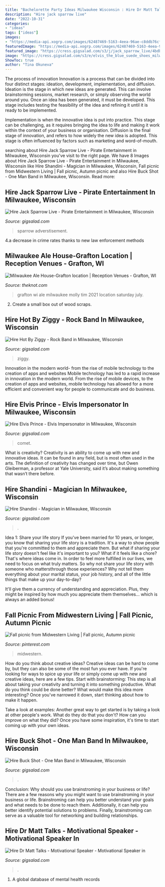 ```yaml
---
title: "Bachelorette Party Ideas Milwaukee Wisconsin : Hire Dr Matt Talks"
description: "Hire jack sparrow live"
date: "2022-10-31"
categories:
- "ideas"
tags: ["ideas"]
images:
- "https://media-api.xogrp.com/images/62487469-5163-4eea-96ae-c8ddb76cfee2"
featuredImage: "https://media-api.xogrp.com/images/62487469-5163-4eea-96ae-c8ddb76cfee2"
featured_image: "https://cress.gigsalad.com/s3/j/jack_sparrow_live/4bdb1b8ce3625.jpg"
image: "https://cress.gigsalad.com/s3/e/elvis_the_blue_suede_shoes_milwaukee/55b592fb01c50.jpg"
ShowToc: true
author: "Tina Okuneva"
---
```



The process of innovation
Innovation is a process that can be divided into four distinct stages: ideation, development, implementation, and diffusion.
Ideation is the stage in which new ideas are generated. This can involve brainstorming sessions, market research, or simply observing the world around you. Once an idea has been generated, it must be developed. This stage includes testing the feasibility of the idea and refining it until it is ready to be implemented.

Implementation is when the innovative idea is put into practice. This stage can be challenging, as it requires bringing the idea to life and making it work within the context of your business or organisation. Diffusion is the final stage of innovation, and refers to how widely the new idea is adopted. This stage is often influenced by factors such as marketing and word-of-mouth.

	

		
searching about Hire Jack Sparrow Live - Pirate Entertainment in Milwaukee, Wisconsin you've visit to the right page. We have 8 Images about Hire Jack Sparrow Live - Pirate Entertainment in Milwaukee, Wisconsin like Hire Shandini - Magician in Milwaukee, Wisconsin, Fall picnic from Midwestern Living | Fall picnic, Autumn picnic and also Hire Buck Shot - One Man Band in Milwaukee, Wisconsin. Read more:
		
    
## Hire Jack Sparrow Live - Pirate Entertainment In Milwaukee, Wisconsin

<img loading=lazy src="https://cress.gigsalad.com/s3/j/jack_sparrow_live/4bdb1b8ce3625.jpg" onerror="this.onerror=null;this.src='https://tse3.mm.bing.net/th?id=OIP.60-L6oQDN0GHBtY5dlqLfwHaHB&amp;pid=15.1';" alt="Hire Jack Sparrow Live - Pirate Entertainment in Milwaukee, Wisconsin">

_Source: gigsalad.com_

>sparrow adverstisement. 

	

4.a decrease in crime rates thanks to new law enforcement methods

    
## Milwaukee Ale House-Grafton Location | Reception Venues - Grafton, WI

<img loading=lazy src="https://media-api.xogrp.com/images/62487469-5163-4eea-96ae-c8ddb76cfee2" onerror="this.onerror=null;this.src='https://tse2.mm.bing.net/th?id=OIP.Crt6bExo8U-rV8OHpbxOVwHaE7&amp;pid=15.1';" alt="Milwaukee Ale House-Grafton location | Reception Venues - Grafton, WI">

_Source: theknot.com_

>grafton wi ale milwaukee molly tim 2021 location saturday july. 

	

2. Create a small box out of wood scraps.

    
## Hire Hot By Ziggy - Rock Band In Milwaukee, Wisconsin

<img loading=lazy src="https://s3.amazonaws.com/gigsalad_media/h/hot_by_ziggy_milwaukee/588911afa9fea.jpg" onerror="this.onerror=null;this.src='https://tse4.mm.bing.net/th?id=OIP.ftyR7_BTkjsxn2wueRQsKQHaE8&amp;pid=15.1';" alt="Hire Hot By Ziggy - Rock Band in Milwaukee, Wisconsin">

_Source: gigsalad.com_

>ziggy. 

	

Innovation in the modern world- from the rise of mobile technology to the creation of apps and websites
Mobile technology has led to a rapid increase in innovation in the modern world. From the rise of mobile devices, to the creation of apps and websites, mobile technology has allowed for a more efficient and convenient way for people to communicate and do business.

    
## Hire Elvis Prince - Elvis Impersonator In Milwaukee, Wisconsin

<img loading=lazy src="https://cress.gigsalad.com/s3/e/elvis_the_blue_suede_shoes_milwaukee/55b592fb01c50.jpg" onerror="this.onerror=null;this.src='https://tse4.mm.bing.net/th?id=OIP.otGduqjVUITq8hoa18F9zAHaLK&amp;pid=15.1';" alt="Hire Elvis Prince - Elvis Impersonator in Milwaukee, Wisconsin">

_Source: gigsalad.com_

>comet. 

	

What is creativity?
Creativity is an ability to come up with new and innovative ideas. It can be found in any field, but is most often used in the arts. The definition of creativity has changed over time, but Owen Gleiberman, a professor at Yale University, said it’s about making something that wasn’t there before.

    
## Hire Shandini - Magician In Milwaukee, Wisconsin

<img loading=lazy src="https://cress.gigsalad.com/s3/s/shandini_milwaukee/5a6c140d122ce_480_sq" onerror="this.onerror=null;this.src='https://tse2.mm.bing.net/th?id=OIP.7q3vIgb2HDBUJi32j4KeFwHaHa&amp;pid=15.1';" alt="Hire Shandini - Magician in Milwaukee, Wisconsin">

_Source: gigsalad.com_

>. 

	

Idea 1: Share your life story
If you've been married for 10 years, or longer, you know that sharing your life story is a tradition. It's a way to show people that you're committed to them and appreciate them. But what if sharing your life story doesn't feel like it's important to you? What if it feels like a chore?
That's where ideas come in. In order to feel more fulfilled in our lives, we need to focus on what truly matters. So why not share your life story with someone who mattersthrough those experiences? Why not tell them everything about your marital status, your job history, and all of the little things that make up your day-to-day?

It'll give them a currency of understanding and appreciation. Plus, they might be inspired by how much you appreciate them themselves... which is always an added bonus!

    
## Fall Picnic From Midwestern Living | Fall Picnic, Autumn Picnic

<img loading=lazy src="https://i.pinimg.com/originals/c9/56/09/c956093a6c6ae5523dc0e507e672a716.jpg" onerror="this.onerror=null;this.src='https://tse2.mm.bing.net/th?id=OIP.1mj8hrM--LCAcubbyQEWagHaJ4&amp;pid=15.1';" alt="Fall picnic from Midwestern Living | Fall picnic, Autumn picnic">

_Source: pinterest.com_

>midwestern. 

	

How do you think about creative ideas?
Creative ideas can be hard to come by, but they can also be some of the most fun you ever have. If you're looking for ways to spice up your life or simply come up with new and creative ideas, here are a few tips. 
Start with brainstorming: This step is all about taking your creativity and turning it into something productive. What do you think could be done better? What would make this idea more interesting? Once you've narrowed it down, start thinking about how to make it happen. 

Take a look at examples: Another great way to get started is by taking a look at other people's work. What do they do that you don't? How can you improve on what they did? Once you have some inspiration, it's time to start coming up with your own ideas.

    
## Hire Buck Shot - One Man Band In Milwaukee, Wisconsin

<img loading=lazy src="https://cress.gigsalad.com/s3/b/buck_shot_manitowoc/5d7bd3736ff42.jpg" onerror="this.onerror=null;this.src='https://tse1.mm.bing.net/th?id=OIP.FHtItm13E0P7vc7dI0Xd4AHaJ4&amp;pid=15.1';" alt="Hire Buck Shot - One Man Band in Milwaukee, Wisconsin">

_Source: gigsalad.com_

>. 

	

Conclusion: Why should you use brainstroming in your business or life?
There are a few reasons why you might want to use brainstroming in your business or life. Brainstroming can help you better understand your goals and what needs to be done to reach them. Additionally, it can help you better identify potential solutions to problems. Finally, brainstroming can serve as a valuable tool for networking and building relationships.

    
## Hire Dr Matt Talks - Motivational Speaker - Motivational Speaker In

<img loading=lazy src="https://cress.gigsalad.com/s3/d/dr_matt_talks_-_motivational_speaker_mil/5a01103788059_480_sq" onerror="this.onerror=null;this.src='https://tse2.mm.bing.net/th?id=OIP.JFZN25Hlo2P_3IdH8EysNgHaHa&amp;pid=15.1';" alt="Hire Dr Matt Talks - Motivational Speaker - Motivational Speaker in">

_Source: gigsalad.com_

>. 

	

1. A global database of mental health records 

